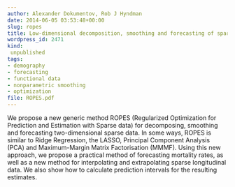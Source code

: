```yaml
---
author: Alexander Dokumentov, Rob J Hyndman
date: 2014-06-05 03:53:48+00:00
slug: ropes
title: Low-dimensional decomposition, smoothing and forecasting of sparse functional data
wordpress_id: 2471
kind:
 unpublished
tags:
- demography
- forecasting
- functional data
- nonparametric smoothing
- optimization
file: ROPES.pdf
---
```



We propose a new generic method ROPES (Regularized Optimization for Prediction and Estimation with Sparse data) for decomposing, smoothing and forecasting two-dimensional sparse data. In some ways, ROPES is similar to Ridge Regression, the LASSO, Principal Component Analysis (PCA) and Maximum-Margin Matrix Factorisation (MMMF). Using this new approach, we propose a practical method of forecasting mortality rates, as well as a new method for interpolating and extrapolating sparse longitudinal data. We also show how to calculate prediction intervals for the resulting estimates.

